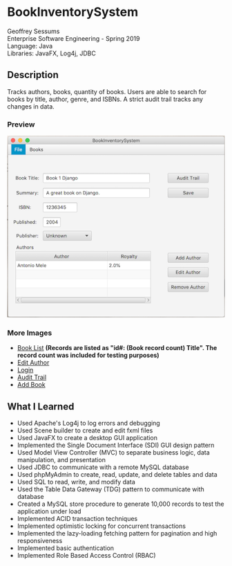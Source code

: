 # BookInventorySystem

Geoffrey Sessums  
Enterprise Software Engineering - Spring 2019  
Language: Java  
Libraries: JavaFX, Log4j, JDBC

## Description

Tracks authors, books, quantity of books. Users are able to search for books by title, author, genre, and ISBNs. A strict audit trail tracks any changes in data.

### Preview

![alt text](https://github.com/geoffreysessums/BookInventorySystem/blob/master/screenshots/book_detail_view.png "Book Detail View")

### More Images

- [Book List](https://github.com/geoffreysessums/BookInventorySystem/blob/master/screenshots/book_list_view.png) __(Records are listed as "id#: (Book record count) Title". The record count was included for testing purposes)__
- [Edit Author](https://github.com/geoffreysessums/BookInventorySystem/blob/master/screenshots/edit_author_view.png)
- [Login](https://github.com/geoffreysessums/BookInventorySystem/blob/master/screenshots/login.png)
- [Audit Trail](https://github.com/geoffreysessums/BookInventorySystem/blob/master/screenshots/audit_trail_view.png)
- [Add Book](https://github.com/geoffreysessums/BookInventorySystem/blob/master/screenshots/add_book_view.png)

## What I Learned

* Used Apache's Log4j to log errors and debugging
* Used Scene builder to create and edit fxml files
* Used JavaFX to create a desktop GUI application
* Implemented the Single Document Interface (SDI) GUI design pattern
* Used Model View Controller (MVC) to separate business logic, data manipulation, and presentation
* Used JDBC to communicate with a remote MySQL database
* Used phpMyAdmin to create, read, update, and delete tables and data
* Used SQL to read, write, and modify data
* Used the Table Data Gateway (TDG) pattern to communicate with database
* Created a MySQL store procedure to generate 10,000 records to test the application under load
* Implemented ACID transaction techniques
* Implemented optimistic locking for concurrent transactions
* Implemented the lazy-loading fetching pattern for pagination and high responsiveness
* Implemented basic authentication
* Implemented Role Based Access Control (RBAC)
